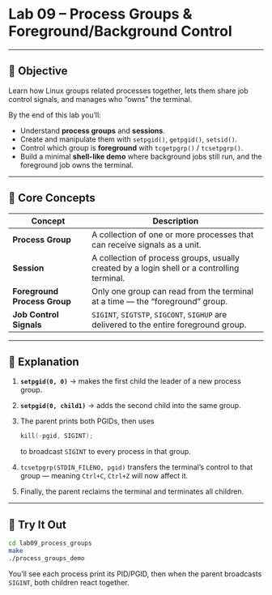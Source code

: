# Lab 09 – Process Groups & Foreground/Background Control

---

## 🧭 Objective

Learn how Linux groups related processes together, lets them share job control signals, and manages who “owns” the terminal.

By the end of this lab you’ll:

* Understand **process groups** and **sessions**.
* Create and manipulate them with `setpgid()`, `getpgid()`, `setsid()`.
* Control which group is **foreground** with `tcgetpgrp()` / `tcsetpgrp()`.
* Build a minimal **shell-like demo** where background jobs still run, and the foreground job owns the terminal.

---

## 🧠 Core Concepts

| Concept                      | Description                                                                                 |
| ---------------------------- | ------------------------------------------------------------------------------------------- |
| **Process Group**            | A collection of one or more processes that can receive signals as a unit.                   |
| **Session**                  | A collection of process groups, usually created by a login shell or a controlling terminal. |
| **Foreground Process Group** | Only one group can read from the terminal at a time — the “foreground” group.               |
| **Job Control Signals**      | `SIGINT`, `SIGTSTP`, `SIGCONT`, `SIGHUP` are delivered to the entire foreground group.      |


---

## 🧩 Explanation

1. **`setpgid(0, 0)`** → makes the first child the leader of a new process group.
2. **`setpgid(0, child1)`** → adds the second child into the same group.
3. The parent prints both PGIDs, then uses

   ```c
   kill(-pgid, SIGINT);
   ```

   to broadcast `SIGINT` to every process in that group.
4. `tcsetpgrp(STDIN_FILENO, pgid)` transfers the terminal’s control to that group — meaning `Ctrl+C`, `Ctrl+Z` will now affect it.
5. Finally, the parent reclaims the terminal and terminates all children.

---

## 🧰 Try It Out

```bash
cd lab09_process_groups
make
./process_groups_demo
```

You’ll see each process print its PID/PGID, then when the parent broadcasts `SIGINT`, both children react together.



